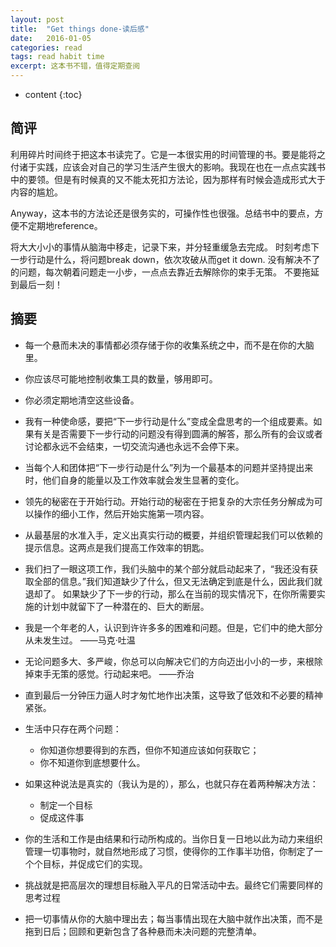```yaml
---
layout: post
title:  "Get things done-读后感"
date:   2016-01-05
categories: read
tags: read habit time
excerpt: 这本书不错，值得定期查阅
---
```

* content
{:toc}

## 简评

利用碎片时间终于把这本书读完了。它是一本很实用的时间管理的书。要是能将之付诸于实践，应该会对自己的学习生活产生很大的影响。我现在也在一点点实践书中的要领。但是有时候真的又不能太死扣方法论，因为那样有时候会造成形式大于内容的尴尬。

Anyway，这本书的方法论还是很务实的，可操作性也很强。总结书中的要点，方便不定期地reference。

将大大小小的事情从脑海中移走，记录下来，并分轻重缓急去完成。
时刻考虑下一步行动是什么，将问题break down，依次攻破从而get it down.
没有解决不了的问题，每次朝着问题走一小步，一点点去靠近去解除你的束手无策。
不要拖延到最后一刻！

## 摘要

- 每一个悬而未决的事情都必须存储于你的收集系统之中，而不是在你的大脑里。

- 你应该尽可能地控制收集工具的数量，够用即可。

- 你必须定期地清空这些设备。

- 我有一种使命感，要把“下一步行动是什么”变成全盘思考的一个组成要素。如果有关是否需要下一步行动的问题没有得到圆满的解答，那么所有的会议或者讨论都永远不会结束，一切交流沟通也永远不会停下来。

- 当每个人和团体把“下一步行动是什么”列为一个最基本的问题并坚持提出来时，他们自身的能量以及工作效率就会发生显著的变化。

- 领先的秘密在于开始行动。开始行动的秘密在于把复杂的大宗任务分解成为可以操作的细小工作，然后开始实施第一项内容。

- 从最基层的水准入手，定义出真实行动的概要，并组织管理起我们可以依赖的提示信息。这两点是我们提高工作效率的钥匙。

- 我们扫了一眼这项工作，我们头脑中的某个部分就启动起来了，“我还没有获取全部的信息。”我们知道缺少了什么，但又无法确定到底是什么，因此我们就退却了。 如果缺少了下一步的行动，那么在当前的现实情况下，在你所需要实施的计划中就留下了一种潜在的、巨大的断层。


- 我是一个年老的人，认识到许许多多的困难和问题。但是，它们中的绝大部分从未发生过。 ——马克·吐温



- 无论问题多大、多严峻，你总可以向解决它们的方向迈出小小的一步，来根除掉束手无策的感觉。行动起来吧。 ——乔治



- 直到最后一分钟压力逼人时才匆忙地作出决策，这导致了低效和不必要的精神紧张。



- 生活中只存在两个问题：
	- 你知道你想要得到的东西，但你不知道应该如何获取它；
	- 你不知道你到底想要什么。
- 如果这种说法是真实的（我认为是的），那么，也就只存在着两种解决方法：
	- 制定一个目标
	- 促成这件事


- 你的生活和工作是由结果和行动所构成的。当你日复一日地以此为动力来组织管理一切事物时，就自然地形成了习惯，使得你的工作事半功倍，你制定了一个个目标，并促成它们的实现。

- 挑战就是把高层次的理想目标融入平凡的日常活动中去。最终它们需要同样的思考过程

- 把一切事情从你的大脑中理出去；每当事情出现在大脑中就作出决策，而不是拖到日后；回顾和更新包含了各种悬而未决问题的完整清单。